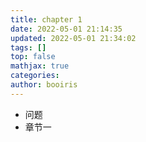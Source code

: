 ```yaml
---
title: chapter 1
date: 2022-05-01 21:14:35
updated: 2022-05-01 21:34:02
tags: []
top: false
mathjax: true
categories:
author: booiris
---
```


- 问题
- 章节一
